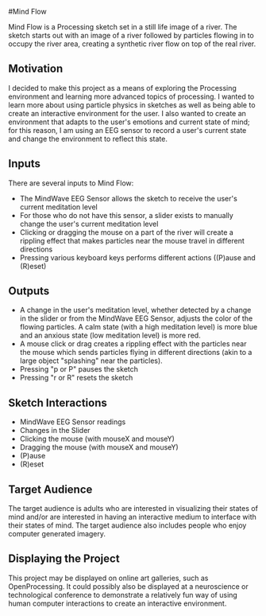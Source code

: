 #Mind Flow

Mind Flow is a Processing sketch set in a still life image of a river. The sketch starts out with an image of a river followed by particles flowing in to occupy the river area, creating a synthetic river flow on top of the real river.

## Motivation
I decided to make this project as a means of exploring the Processing environment and learning more advanced topics of processing. I wanted to learn more about using particle physics in sketches as well as being able to create an interactive environment for the user. I also wanted to create an environment that adapts to the user's emotions and current state of mind; for this reason, I am using an EEG sensor to record a user's current state and change the environment to reflect this state.

## Inputs
There are several inputs to Mind Flow:

* The MindWave EEG Sensor allows the sketch to receive the user's current meditation level
* For those who do not have this sensor, a slider exists to manually change the user's current meditation level
* Clicking or dragging the mouse on a part of the river will create a rippling effect that makes particles near the mouse travel in different directions
* Pressing various keyboard keys performs different actions ((P)ause and (R)eset)

## Outputs
* A change in the user's meditation level, whether detected by a change in the slider or from the MindWave EEG Sensor, adjusts the color of the flowing particles. A calm state (with a high meditation level) is more blue and an anxious state (low meditation level) is more red.
* A mouse click or drag creates a rippling effect with the particles near the mouse which sends particles flying in different directions (akin to a large object "splashing" near the particles).
* Pressing "p or P" pauses the sketch
* Pressing "r or R" resets the sketch

## Sketch Interactions
* MindWave EEG Sensor readings
* Changes in the Slider
* Clicking the mouse (with mouseX and mouseY)
* Dragging the mouse (with mouseX and mouseY)
* (P)ause
* (R)eset 

## Target Audience
The target audience is adults who are interested in visualizing their states of mind and/or are interested in having an interactive medium to interface with their states of mind. The target audience also includes people who enjoy computer generated imagery.

## Displaying the Project
This project may be displayed on online art galleries, such as OpenProcessing. It could possibly also be displayed at a neuroscience or technological conference to demonstrate a relatively fun way of using human computer interactions to create an interactive environment.
